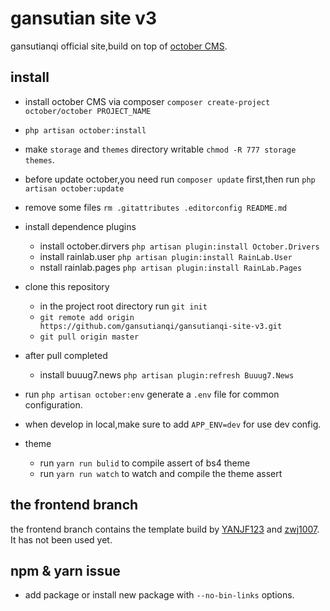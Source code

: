 # gansutian site v3
gansutianqi official site,build on top of [october CMS](https://github.com/octobercms/october).

## install
+ install october CMS via composer `composer create-project october/october PROJECT_NAME`
+ `php artisan october:install`
+ make `storage` and `themes` directory writable `chmod -R 777 storage themes`.
+ before update october,you need run `composer update` first,then run `php artisan october:update`
+ remove some files `rm .gitattributes .editorconfig README.md`
+ install dependence plugins
    + install october.dirvers `php artisan plugin:install October.Drivers`
    + install rainlab.user `php artisan plugin:install RainLab.User`
    + nstall rainlab.pages `php artisan plugin:install RainLab.Pages`
+ clone this repository
    + in the project root directory run `git init`
    + `git remote add origin https://github.com/gansutianqi/gansutianqi-site-v3.git`
    + `git pull origin master`
+ after pull completed
    + install buuug7.news `php artisan plugin:refresh Buuug7.News`
+ run `php artisan october:env` generate a `.env` file for common configuration.    
+ when develop in local,make sure to add `APP_ENV=dev` for use dev config.    

+ theme
    + run `yarn run bulid` to compile assert of bs4 theme
    + run `yarn run watch` to watch and compile the theme assert

## the frontend branch
the frontend branch contains the template build by [YANJF123](https://github.com/YANJF123) and [zwj1007](https://github.com/orgs/gansutianqi/people/zwj1007). It has not been used yet.

## npm & yarn issue
+ add package or install new package with `--no-bin-links` options.    
